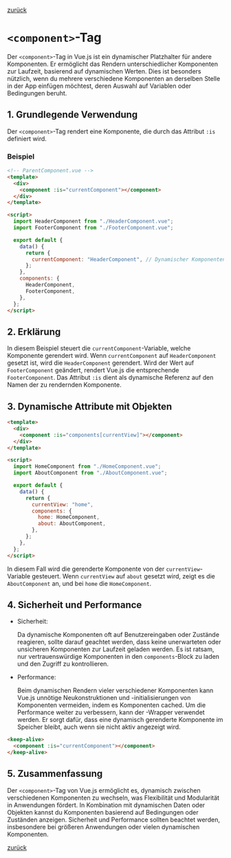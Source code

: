 [zurück](../Readme.md)

# `<component>`-Tag

Der `<component>`-Tag in Vue.js ist ein dynamischer Platzhalter für andere Komponenten. Er ermöglicht das Rendern unterschiedlicher Komponenten zur Laufzeit, basierend auf dynamischen Werten. Dies ist besonders nützlich, wenn du mehrere verschiedene Komponenten an derselben Stelle in der App einfügen möchtest, deren Auswahl auf Variablen oder Bedingungen beruht.

## 1. Grundlegende Verwendung

Der `<component>`-Tag rendert eine Komponente, die durch das Attribut `:is` definiert wird.

### Beispiel

```html
<!-- ParentComponent.vue -->
<template>
  <div>
    <component :is="currentComponent"></component>
  </div>
</template>

<script>
  import HeaderComponent from "./HeaderComponent.vue";
  import FooterComponent from "./FooterComponent.vue";

  export default {
    data() {
      return {
        currentComponent: "HeaderComponent", // Dynamischer Komponentenname
      };
    },
    components: {
      HeaderComponent,
      FooterComponent,
    },
  };
</script>
```

## 2. Erklärung

In diesem Beispiel steuert die `currentComponent`-Variable, welche Komponente gerendert wird. Wenn `currentComponent` auf `HeaderComponent` gesetzt ist, wird die `HeaderComponent` gerendert. Wird der Wert auf `FooterComponent` geändert, rendert Vue.js die entsprechende `FooterComponent`. Das Attribut `:is` dient als dynamische Referenz auf den Namen der zu rendernden Komponente.

## 3. Dynamische Attribute mit Objekten

```html
<template>
  <div>
    <component :is="components[currentView]"></component>
  </div>
</template>

<script>
  import HomeComponent from "./HomeComponent.vue";
  import AboutComponent from "./AboutComponent.vue";

  export default {
    data() {
      return {
        currentView: "home",
        components: {
          home: HomeComponent,
          about: AboutComponent,
        },
      };
    },
  };
</script>
```

In diesem Fall wird die gerenderte Komponente von der `currentView`-Variable gesteuert. Wenn `currentView` auf `about` gesetzt wird, zeigt es die `AboutComponent` an, und bei `home` die `HomeComponent`.

## 4. Sicherheit und Performance

- Sicherheit:

  Da dynamische Komponenten oft auf Benutzereingaben oder Zustände reagieren, sollte darauf geachtet werden, dass keine unerwarteten oder unsicheren Komponenten zur Laufzeit geladen werden. Es ist ratsam, nur vertrauenswürdige Komponenten in den `components`-Block zu laden und den Zugriff zu kontrollieren.

- Performance:

  Beim dynamischen Rendern vieler verschiedener Komponenten kann Vue.js unnötige Neukonstruktionen und -initialisierungen von Komponenten vermeiden, indem es Komponenten cached. Um die Performance weiter zu verbessern, kann der <keep-alive>-Wrapper verwendet werden. Er sorgt dafür, dass eine dynamisch gerenderte Komponente im Speicher bleibt, auch wenn sie nicht aktiv angezeigt wird.

```html
<keep-alive>
  <component :is="currentComponent"></component>
</keep-alive>
```

## 5. Zusammenfassung

Der `<component>`-Tag von Vue.js ermöglicht es, dynamisch zwischen verschiedenen Komponenten zu wechseln, was Flexibilität und Modularität in Anwendungen fördert. In Kombination mit dynamischen Daten oder Objekten kannst du Komponenten basierend auf Bedingungen oder Zuständen anzeigen. Sicherheit und Performance sollten beachtet werden, insbesondere bei größeren Anwendungen oder vielen dynamischen Komponenten.

[zurück](../Readme.md)
